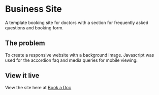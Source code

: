 # Business Site

A template booking site for doctors with a section for frequently asked questions and booking form. 

## The problem

To create a responsive website with a background image. Javascript was used for the accordion faq and media queries for mobile viewing. 

## View it live

View the site here at [Book a Doc ](#)